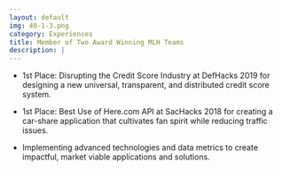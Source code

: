 ```yaml
---
layout: default
img: 40-1-3.png
category: Experiences
title: Member of Two Award Winning MLH Teams
description: |
---
```


- 1st Place: Disrupting the Credit Score Industry at DefHacks 2019 for designing a new universal, transparent, and distributed credit score system.

- 1st Place: Best Use of Here.com API at SacHacks 2018 for creating a car-share application that cultivates fan spirit while reducing traffic issues.

- Implementing advanced technologies and data metrics to create impactful, market viable applications and solutions.
